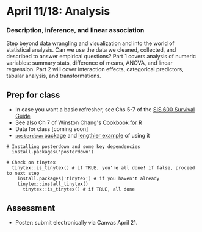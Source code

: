 # April 11/18: Analysis
### Description, inference, and linear association

Step beyond data wrangling and visualization and into the world of statistical analysis. Can we use the data we cleaned, collected, and described to answer empirical questions? Part 1 covers analysis of numeric variables: summary stats, difference of means, ANOVA, and linear regression. Part 2 will cover interaction effects, categorical predictors, tabular analysis, and transformations.

## Prep for class
- In case you want a basic refresher, see Chs 5-7 of the [SIS 600 Survival Guide](https://austin-hart-pols.github.io/SurvivalGuide/)
- See also Ch 7 of Winston Chang's [Cookbook for R](http://www.cookbook-r.com/)
- Data for class [coming soon]
- [`posterdown` package](https://github.com/brentthorne/posterdown) and [lengthier example](https://shilaan.rbind.io/post/academic-conference-posters-using-posterdown/) of using it

```
# Installing posterdown and some key dependencies
  install.packages('posterdown')
  
# Check on tinytex
  tinytex::is_tinytex() # if TRUE, you're all done! if false, proceed to next step
    install.packages('tinytex') # if you haven't already
    tinytex::install_tinytex()
      tinytex::is_tinytex() # if TRUE, all done
```

## Assessment
- Poster: submit electronically via Canvas April 21.
